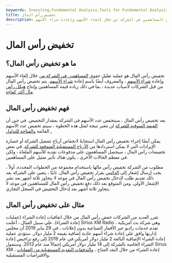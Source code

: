 ```yaml
---
keywords: Investing,Fundamental Analysis,Tools for Fundamental Analysis,Tools
title: تخفيض رأس المال
description: تخفيض رأس المال هو عملية تخفيض حقوق المساهمين في الشركة من خلال إلغاء الأسهم وإعادة شراء الأسهم.
---
```


# تخفيض رأس المال
## ما هو تخفيض رأس المال؟

تخفيض رأس المال هو عملية تقليل حقوق [المساهمين في الشركة من](/shareholder) خلال إلغاء الأسهم وإعادة [شراء الأسهم](/sharerepurchase) ، والمعروف أيضًا باسم إعادة [شراء الأسهم](/buyback). يتم تخفيض رأس المال من قبل الشركات لأسباب عديدة ، بما في ذلك زيادة قيمة المساهمين وإنتاج [هيكل رأس مال أكثر كفاءة](/capitalstructure).

## فهم تخفيض رأس المال

بعد تخفيض رأس المال ، سينخفض عدد الأسهم في الشركة بمقدار التخفيض. في حين أن [القيمة السوقية للشركة](/marketcapitalization) لن تتغير نتيجة لمثل هذه الخطوة ، سيتم تخفيض عدد الأسهم القائمة [والمتاحة للتداول](/held-for-trading-security) [.](/float)

يمكن أيضًا إجراء تخفيض رأس المال استجابةً لانخفاض أرباح تشغيل الشركة أو خسارة الإيرادات التي لا يمكن استردادها من [الأرباح المستقبلية المتوقعة للشركة](/earnings). في بعض تخفيضات رأس المال ، سيحصل المساهمون على مدفوعات نقدية للأسهم الملغاة ، ولكن في معظم الحالات الأخرى ، يكون هناك تأثير ضئيل على المساهمين.

مطلوب من الشركة تخفيض رأس مالها باستخدام مجموعة من الخطوات المحددة. أولاً ، يجب إرسال إشعار إلى [الدائنين](/creditor) بقرار تخفيض رأس المال. ثانيًا ، يتعين على الشركة بعد ذلك تقديم طلب لإدخال تخفيض رأس المال في موعد لا يتجاوز ثلاثة أشهر بعد نشر الإشعار الأولي. ومن المتوقع بعد ذلك دفع تخفيض رأس المال للمساهمين في موعد لا يتجاوز ثلاثة أشهر بعد إدخال التخفيض في السجل التجاري.

## مثال على تخفيض رأس المال

تقرر العديد من الشركات خفض رأس المال من خلال اتفاقيات إعادة الشراء (عمليات إعادة الشراء). على سبيل المثال ، أعلنت Sirius XM Radio ، وهي شركة بث أمريكية تقدم خدمات راديو عبر الأقمار الصناعية بدون إعلانات ، في 29 يناير 2019 أن مجلس إدارتها وافق على إعادة شراء أسهم عادية إضافية بقيمة 2 مليار دولار. ستؤدي عملية إعادة الشراء الإضافية البالغة 2 مليار دولار أمريكي في عام 2019 إلى رفع تراخيص إعادة الشراء الخاصة بالشركة إلى 14 مليار دولار أمريكي إجمالاً منذ عام 2013. وستمول Sirius XM إعادة الشراء من خلال النقد المتاح ، [والتدفقات النقدية المستقبلية من العمليات](/cash-flow-from-operating-activities) ، والاقتراضات المستقبلية.

